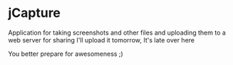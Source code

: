 jCapture
========

Application for taking screenshots and other files and uploading them to a web server for sharing
I'll upload it tomorrow, It's late over here

You better prepare for awesomeness ;)
